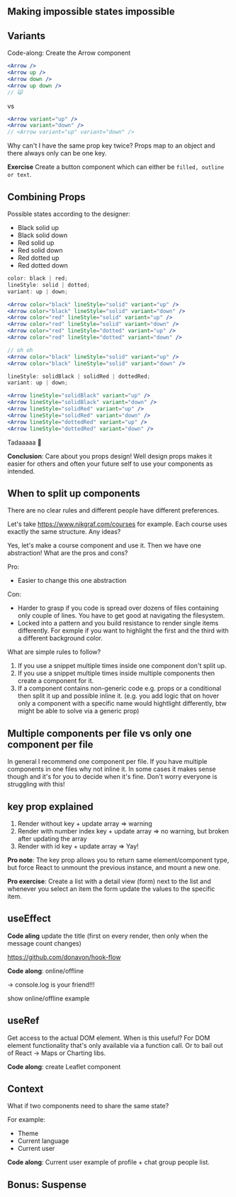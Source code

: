 ## Making impossible states impossible

## Variants

Code-along: Create the Arrow component

```jsx
<Arrow />
<Arrow up />
<Arrow down />
<Arrow up down />
// 🙀
```

vs

```jsx
<Arrow variant="up" />
<Arrow variant="down" />
// <Arrow variant="up" variant="down" />
```

Why can't I have the same prop key twice? Props map to an object and there always only can be one key.

**Exercise** Create a button component which can either be `filled, outline or text`.

## Combining Props

Possible states according to the designer:

- Black solid up
- Black solid down
- Red solid up
- Red solid down
- Red dotted up
- Red dotted down

```js
color: black | red;
lineStyle: solid | dotted;
variant: up | down;
```

```jsx
<Arrow color="black" lineStyle="solid" variant="up" />
<Arrow color="black" lineStyle="solid" variant="down" />
<Arrow color="red" lineStyle="solid" variant="up" />
<Arrow color="red" lineStyle="solid" variant="down" />
<Arrow color="red" lineStyle="dotted" variant="up" />
<Arrow color="red" lineStyle="dotted" variant="down" />
```

```jsx
// oh oh
<Arrow color="black" lineStyle="solid" variant="up" />
<Arrow color="black" lineStyle="solid" variant="down" />
```

```js
lineStyle: solidBlack | solidRed | dottedRed;
variant: up | down;
```

```jsx
<Arrow lineStyle="solidBlack" variant="up" />
<Arrow lineStyle="solidBlack" variant="down" />
<Arrow lineStyle="solidRed" variant="up" />
<Arrow lineStyle="solidRed" variant="down" />
<Arrow lineStyle="dottedRed" variant="up" />
<Arrow lineStyle="dottedRed" variant="down" />
```

Tadaaaaa 🎊

**Conclusion**: Care about you props design! Well design props makes it easier for others and often your future self to use your components as intended.

## When to split up components

There are no clear rules and different people have different preferences.

Let's take https://www.nikgraf.com/courses for example.
Each course uses exactly the same structure. Any ideas?

Yes, let's make a course component and use it. Then we have one abstraction! What are the pros and cons?

Pro:

- Easier to change this one abstraction

Con:

- Harder to grasp if you code is spread over dozens of files containing only couple of lines. You have to get good at navigating the filesystem.
- Locked into a pattern and you build resistance to render single items differently. For exmple if you want to highlight the first and the third with a different background color.

What are simple rules to follow?

1. If you use a snippet multiple times inside one component don't split up.
2. If you use a snippet multiple times inside multiple components then create a component for it.
3. If a component contains non-generic code e.g. props or a conditional then split it up and possible inline it. (e.g. you add logic that on hover only a component with a specific name would hightlight differently, btw might be able to solve via a generic prop)

## Multiple components per file vs only one component per file

In general I recommend one component per file. If you have multiple components in one files why not inline it.
In some cases it makes sense though and it's for you to decide when it's fine. Don't worry everyone is struggling with this!

## key prop explained

1. Render without key + update array => warning
2. Render with number index key + update array => no warning, but broken after updating the array
3. Render with id key + update array => Yay!

**Pro note**: The key prop allows you to return same element/component type, but force React to unmount the previous instance, and mount a new one.

**Pro exercise**: Create a list with a detail view (form) next to the list and whenever you select an item the form update the values to the specific item.

## useEffect

**Code aling** update the title (first on every render, then only when the message count changes)

https://github.com/donavon/hook-flow

**Code along**: online/offline

-> console.log is your friend!!!

show online/offline example

## useRef

Get access to the actual DOM element. When is this useful? For DOM element functionality that's only available via a function call.
Or to bail out of React -> Maps or Charting libs.

**Code along**: create Leaflet component

## Context

What if two components need to share the same state?

For example:

- Theme
- Current language
- Current user

**Code along**: Current user example of profile + chat group people list.

## Bonus: Suspense
